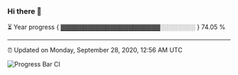 ### Hi there 👋

⏳ Year progress { ▓▓▓▓▓▓▓▓▓▓▓▓▓▓▓▓▓▓▓▓▓▓░░░░░░░░ } 74.05 %

---

⏰ Updated on Monday, September 28, 2020, 12:56 AM UTC

![Progress Bar CI](https://github.com/arthurbuhl/arthurbuhl/workflows/Progress%20Bar%20CI/badge.svg)

